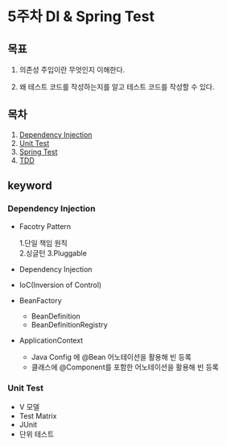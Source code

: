 # 5주차 DI & Spring Test

## 목표

1. 의존성 주입이란 무엇인지 이해한다.

2. 왜 테스트 코드를 작성하는지를 알고 테스트 코드를 작성할 수 있다.

## 목차

1. [Dependency Injection](./dependency-injection.md)
2. [Unit Test](./unit-test.md)
3. [Spring Test](./spring-test.md)
4. [TDD](./tdd.md)

## keyword

### Dependency Injection

- Facotry Pattern

  1.단일 책임 원칙  
  2.싱글턴
  3.Pluggable

- Dependency Injection
- IoC(Inversion of Control)
- BeanFactory
  - BeanDefinition
  - BeanDefinitionRegistry
- ApplicationContext
  - Java Config 에 @Bean 어노테이션을 활용해 빈 등록
  - 클래스에 @Component를 포함한 어노테이션을 활용해 빈 등록

### Unit Test

- V 모델
- Test Matrix
- JUnit
- 단위 테스트
